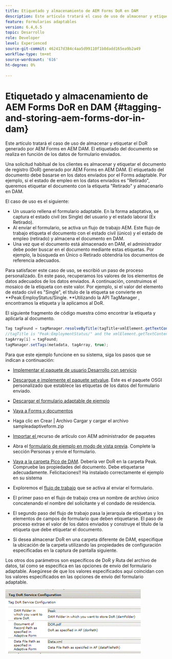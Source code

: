 ```yaml
---
title: Etiquetado y almacenamiento de AEM Forms DoR en DAM
description: Este artículo tratará el caso de uso de almacenar y etiquetar el DoR generado por AEM Forms en AEM DAM. El etiquetado del documento se realiza en función de los datos de formulario enviados.
feature: Formularios adaptables
version: 6.4,6.5
topic: Desarrollo
role: Developer
level: Experienced
source-git-commit: 462417d384c4aa5d99110f1b8dadd165ea9b2a49
workflow-type: tm+mt
source-wordcount: '616'
ht-degree: 0%

---
```



# Etiquetado y almacenamiento de AEM Forms DoR en DAM {#tagging-and-storing-aem-forms-dor-in-dam}

Este artículo tratará el caso de uso de almacenar y etiquetar el DoR generado por AEM Forms en AEM DAM. El etiquetado del documento se realiza en función de los datos de formulario enviados.

Una solicitud habitual de los clientes es almacenar y etiquetar el documento de registro (DoR) generado por AEM Forms en AEM DAM. El etiquetado del documento debe basarse en los datos enviados por el Forms adaptable. Por ejemplo, si el estado de empleo en los datos enviados es &quot;Retirado&quot;, queremos etiquetar el documento con la etiqueta &quot;Retirado&quot; y almacenarlo en DAM.

El caso de uso es el siguiente:

* Un usuario rellena el formulario adaptable. En la forma adaptativa, se captura el estado civil (ex Single) del usuario y el estado laboral (Ex Retirado).
* Al enviar el formulario, se activa un flujo de trabajo AEM. Este flujo de trabajo etiqueta el documento con el estado civil (único) y el estado de empleo (retirado) y almacena el documento en DAM.
* Una vez que el documento está almacenado en DAM, el administrador debe poder buscar en el documento mediante estas etiquetas. Por ejemplo, la búsqueda en Único o Retirado obtendría los documentos de referencia adecuados.

Para satisfacer este caso de uso, se escribió un paso de proceso personalizado. En este paso, recuperamos los valores de los elementos de datos adecuados de los datos enviados. A continuación, construimos el mosaico de la etiqueta con este valor. Por ejemplo, si el valor del elemento de estado civil es &quot;Single&quot;, el título de la etiqueta se convierte en **Peak:EmployStatus/Single. **Utilizando la API TagManager , encontramos la etiqueta y la aplicamos al DoR.

El siguiente fragmento de código muestra cómo encontrar la etiqueta y aplicarla al documento.

```java
Tag tagFound = tagManager.resolveByTitle(tagTitle+xmlElement.getTextContent());
//tagTitle is "Peak:EmploymentStatus/" and the xmlElement.getTextContent() will return the value Single. So the tag title becomes Peak:EmploymentStatus/Single. Once the tag is found we put the tag in array and apply the tags to the resource as shown below
tagArray[i] = tagFound;
tagManager.setTags(metadata, tagArray, true);
```

Para que este ejemplo funcione en su sistema, siga los pasos que se indican a continuación:
* [Implementar el paquete de usuario Desarrollo con servicio](/help/forms/assets/common-osgi-bundles/DevelopingWithServiceUser.jar)

* [Descargue e implemente el paquete setvalue](/help/forms/assets/common-osgi-bundles/SetValueApp.core-1.0-SNAPSHOT.jar). Este es el paquete OSGI personalizado que establece las etiquetas de los datos del formulario enviado.

* [Descargar el formulario adaptable de ejemplo](assets/tag-and-store-in-dam-assets.zip)

* [Vaya a Forms y documentos](http://localhost:4502/aem/forms.html/content/dam/formsanddocuments)

* Haga clic en Crear | Archivo Cargar y cargar el archivo sampleadaptiveform.zip

* [Importar el ](assets/tag-and-store-in-dam-assets.zip) recurso de artículo con AEM administrador de paquetes
* Abra el [formulario de ejemplo en modo de vista previa](http://localhost:4502/content/dam/formsanddocuments/summit/peakform/jcr:content?wcmmode=disabled). Complete la sección Personas y envíe el formulario.
* [Vaya a la carpeta Pico de DAM](http://localhost:4502/assets.html/content/dam/Peak). Debería ver DoR en la carpeta Peak. Compruebe las propiedades del documento. Debe etiquetarse adecuadamente.
Felicitaciones!! Ha instalado correctamente el ejemplo en su sistema

* Exploremos el [flujo de trabajo](http://localhost:4502/editor.html/conf/global/settings/workflow/models/TagAndStoreDoRinDAM.html) que se activa al enviar el formulario.
* El primer paso en el flujo de trabajo crea un nombre de archivo único concatenando el nombre del solicitante y el condado de residencia.
* El segundo paso del flujo de trabajo pasa la jerarquía de etiquetas y los elementos de campos de formulario que deben etiquetarse. El paso de proceso extrae el valor de los datos enviados y construye el título de la etiqueta que debe etiquetar el documento.
* Si desea almacenar DoR en una carpeta diferente de DAM, especifique la ubicación de la carpeta utilizando las propiedades de configuración especificadas en la captura de pantalla siguiente.

Los otros dos parámetros son específicos de DoR y Ruta del archivo de datos, tal como se especifica en las opciones de envío del formulario adaptable. Asegúrese de que los valores especificados aquí coincidan con los valores especificados en las opciones de envío del formulario adaptable.

![Puerta de etiqueta](assets/tag_dor_service_configuration.gif)

